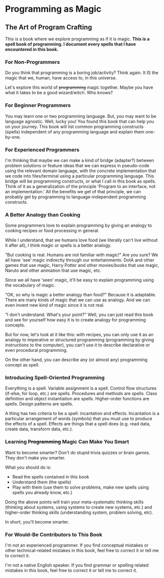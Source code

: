 # Programming as Magic
## The Art of Program Crafting
This is a book where we explore programming as if it is magic.
**This is a spell book of programming. I document every spells that I have encountered in this book.**

### For Non-Programmers
Do you think that programming is a boring job/activity? Think again. It IS the magic that we, human, have access to, in this universe. 

Let's explore this world of ~~programming~~ magic together. Maybe you have what it takes to be a good wizard/witch. Who knows?

### For Beginner Programmers
You may learn one or two programming language. But, you may want to be language agnostic. Well, lucky you! You found this book that can help you on your journey.
This book will list common programming constructs (spells) independent of any programming language and explain them one-by-one.

### For Experienced Programmers
I'm thinking that maybe we can make a kind of bridge (adapter?) between problem solutions or feature ideas that we can express in pseudo-code using the relevant domain language, with the concrete implementation that we code into files/terminal using a particular programming language.
This bridge will be programming constructs, or what I call in this book as spells.
Think of it as a generalization of the principle 'Program to an interface, not an implementation.' All the benefits we get of that principle, we can probably get by programming to language-independent programming constructs.

### A Better Analogy than Cooking
Some programmers love to explain programming by giving an analogy to cooking recipes or food processing in general.

While I understand, that we humans love food (we literally can't live without it after all), I think magic or spells is a better analogy.

"But cooking is real. Humans are not familiar with magic!"
Are you sure?
We all have 'see' magic indirectly through our entertainments: DotA and other games that use magic, Harry Potter and other movies/books that use magic, Naruto and other animation that use magic, etc.

Since we all have 'seen' magic, it'll be easy to explain programming using the vocabulary of magic.

"OK, so why is magic a better analogy than food?"
Because it is adaptable. There are many kinds of magic that we can use as analogy. And we can even invent new kind of magic since it is not real.

"I don't understand. What's your point?"
Well, you can just read this book and see for yourself how easy it is to create analogy for programming concepts. 

But for now, let's look at it like this: with recipes, you can only use it as an analogy to imperative or structured programming (programming by giving instructions to the computer), you can't use it to describe declarative or even procedural programming.

On the other hand, you can describe any (or almost any) programming concept as spell.

### Introducing Spell-Oriented Programming
Everything is a spell. Variable assignment is a spell. Control flow structures (if-else, for loop, etc.) are spells. Procedures and methods are spells. Class definition and object instantiation are spells. Higher-order functions are spells. Design patterns are spells.

A thing has two criteria to be a spell: incantation and effects. Incantation is a particular arrangement of words (symbols) that you must use to produce the effects of a spell. Effects are things that a spell does (e.g. read data, create data, transform data, etc.).

### Learning ~~Programming~~ Magic Can Make You Smart
Want to become smarter? Don't do stupid trivia quizzes or brain games. They don't make you smarter.

What you should do is:

- Read the spells contained in this book
- Understand them (the spells)
- Play with them (use them to solve problems, make new spells using spells you already know, etc.)

Doing the above points will train your meta-systematic thinking skills (thinking about systems, using systems to create new systems, etc.) and higher-order thinking skills (understanding system, problem solving, etc).

In short, you'll become smarter.

### For Would-Be Contributors to This Book
I'm not an experienced programmer. If you find conceptual mistakes or other technical-related mistakes in this book, feel free to correct it or tell me to correct it.

I'm not a native English speaker. If you find grammar or spelling related mistakes in this book, feel free to correct it or tell me to correct it.